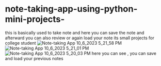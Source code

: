 # note-taking-app-using-python-mini-projects-
this is basically used to take note and here you can save the note and afterward you can also review or again load your note its small  projects for college student 
![Note-taking App 10_6_2023 5_21_58 PM](https://github.com/YadavTusharAmbika/note-taking-app-using-python-mini-projects-/assets/88570217/9952b787-0131-4a58-99fa-4d3b8ba59b38)
![Note-taking App 10_6_2023 5_21_01 PM](https://github.com/YadavTusharAmbika/note-taking-app-using-python-mini-projects-/assets/88570217/7fc553f7-c895-466e-a9fd-dd472235de31)
![Note-taking App 10_6_2023 5_20_03 PM](https://github.com/YadavTusharAmbika/note-taking-app-using-python-mini-projects-/assets/88570217/bfec4d8c-a2aa-4bc9-a6a0-9d34ea000cf3)
 here you can see , you can save and load your previous notes
